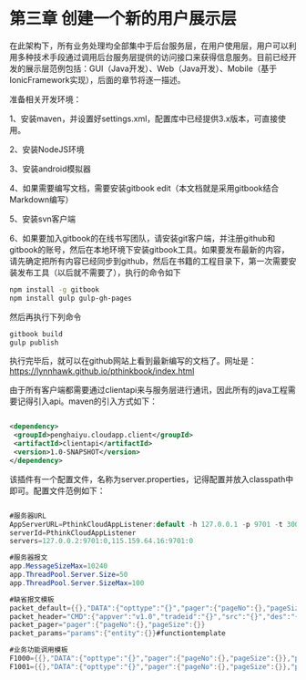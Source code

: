# 第三章 创建一个新的用户展示层

在此架构下，所有业务处理均全部集中于后台服务层，在用户使用层，用户可以利用多种技术手段通过调用后台服务层提供的访问接口来获得信息服务。目前已经开发的展示层范例包括：GUI（Java开发）、Web（Java开发）、Mobile（基于IonicFramework实现），后面的章节将逐一描述。

准备相关开发环境：

1、安装maven，并设置好settings.xml，配置库中已经提供3.x版本，可直接使用。

2、安装NodeJS环境

3、安装android模拟器

4、如果需要编写文档，需要安装gitbook edit（本文档就是采用gitbook结合Markdown编写）

5、安装svn客户端

6、如果要加入gitbook的在线书写团队，请安装git客户端，并注册github和gitbook的账号，然后在本地环境下安装gitbook工具。如果要发布最新的内容，请先确定把所有内容已经同步到github，然后在书籍的工程目录下，第一次需要安装发布工具（以后就不需要了），执行的命令如下

```bash
npm install -g gitbook  
npm install gulp gulp-gh-pages

```

然后再执行下列命令

```bash
gitbook build
gulp publish

```

执行完毕后，就可以在github网站上看到最新编写的文档了。网址是：[https:\/\/lynnhawk.github.io\/pthinkbook\/index.html](https://lynnhawk.github.io/pthinkbook/index.html)

由于所有客户端都需要通过clientapi来与服务层进行通讯，因此所有的java工程需要记得引入api。maven的引入方式如下：

```xml

<dependency>
 <groupId>penghaiyu.cloudapp.client</groupId>
 <artifactId>clientapi</artifactId>
 <version>1.0-SNAPSHOT</version>
</dependency>


```

该插件有一个配置文件，名称为server.properties，记得配置并放入classpath中即可。配置文件范例如下：

```java

#服务器URL
AppServerURL=PthinkCloudAppListener:default -h 127.0.0.1 -p 9701 -t 3000
serverId=PthinkCloudAppListener
servers=127.0.0.2:9701:0,115.159.64.16:9701:0

#服务器报文
app.MessageSizeMax=10240
app.ThreadPool.Server.Size=50
app.ThreadPool.Server.SizeMax=100

#缺省报文模板
packet_default={{},"DATA":{"opttype":"{}","pager":{"pageNo":{},"pageSize":{}},"params":{"entity":{}}}}}
packet_header="CMD":{"appver":"v1.0","tradeid":"{}","src":"{}","des":"{}","tradecode":"{}","opercode":"{}","workdate":"{}","worktime":"{}"}
packet_pager="pager":{"pageNo":{},"pageSize":{}}
packet_params="params":{"entity":{}}#functiontemplate

#业务功能调用模板
F1000={{},"DATA":{"opttype":"{}","pager":{"pageNo":{},"pageSize":{}},"params":{"entity":{"rq":{},"userid":"{}","username":"{}","userip":"{}"}}}}}
F1001={{},"DATA":{"opttype":"{}","pager":{"pageNo":{},"pageSize":{}},"params":{"entity":{"rq":{},"userid":"{}","username":"{}","userip":"{}"}}}}}



```

